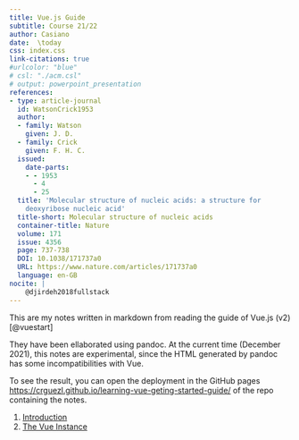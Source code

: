 ```yaml
---
title: Vue.js Guide
subtitle: Course 21/22
author: Casiano
date:  \today
css: index.css
link-citations: true
#urlcolor: "blue"
# csl: "./acm.csl"
# output: powerpoint_presentation
references:
- type: article-journal
  id: WatsonCrick1953
  author:
  - family: Watson
    given: J. D.
  - family: Crick
    given: F. H. C.
  issued:
    date-parts:
    - - 1953
      - 4
      - 25
  title: 'Molecular structure of nucleic acids: a structure for
    deoxyribose nucleic acid'
  title-short: Molecular structure of nucleic acids
  container-title: Nature
  volume: 171
  issue: 4356
  page: 737-738
  DOI: 10.1038/171737a0
  URL: https://www.nature.com/articles/171737a0
  language: en-GB
nocite: |
    @djirdeh2018fullstack
--- 
```


<!--
https://stackoverflow.com/questions/48429998/data-prefix-is-added-to-custom-attributes-how-to-prevent-this
-->
This are my notes written in markdown from reading the guide of Vue.js (v2) [@vuestart] 

They have been ellaborated using pandoc.
At the current time (December 2021), this notes are experimental, since the HTML generated by pandoc has some incompatibilities with Vue.

To see the result, you can open the deployment in the  GitHub pages <https://crguezl.github.io/learning-vue-geting-started-guide/> of the repo containing the notes.

1. [Introduction](introduction.html)
2. [The Vue Instance](the-vue-instance.html)